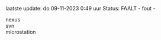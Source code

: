 laatste update: 
do 09-11-2023  0:49   uur 
Status: FAALT - fout - 
<div class="service R">nexus</div><div class="service R">svn</div><div class="service R">microstation</div>